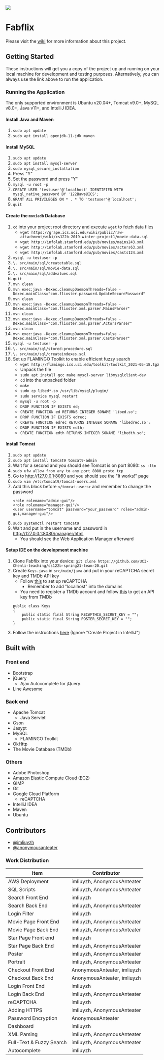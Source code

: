 <img src="demo.gif">

# Fabflix
Please visit the [wiki](https://github.com/imliuyzh/fabflix/wiki) for more information about this project.

## Getting Started
These instructions will get you a copy of the project up and running on your local machine for development and testing purposes. Alternatively, you can always use the link above to run the application.

### Running the Application
The only supported environment is Ubuntu v20.04+, Tomcat v9.0+, MySQL v8.0+, Java v11+, and IntelliJ IDEA.

#### Install Java and Maven
1. `sudo apt update`
2. `sudo apt install openjdk-11-jdk maven`

#### Install MySQL
1. ```sudo apt update```
2. ```sudo apt install mysql-server```
3. ```sudo mysql_secure_installation```
4. Press "Y"
5. Set the password and press "Y"
6. `mysql -u root -p`
7. `CREATE USER 'testuser'@'localhost' IDENTIFIED WITH mysql_native_password BY '122Baws@ICS';`
8. `GRANT ALL PRIVILEGES ON * . * TO 'testuser'@'localhost';`
9. `quit`

#### Create the `moviedb` Database
1. `cd` into your project root directory and execute `wget` to fetch data files
   + `wget https://grape.ics.uci.edu/wiki/public/raw-attachment/wiki/cs122b-2019-winter-project1/movie-data.sql`
   + `wget http://infolab.stanford.edu/pub/movies/mains243.xml`
   + `wget http://infolab.stanford.edu/pub/movies/actors63.xml`
   + `wget http://infolab.stanford.edu/pub/movies/casts124.xml`
2. `mysql -u testuser -p`
3. `\. src/main/sql/createtable.sql`
4. `\. src/main/sql/movie-data.sql`
5. `\. src/main/sql/addvalues.sql`
6. `quit`
7. `mvn clean`
8. `mvn exec:java -Dexec.cleanupDaemonThreads=false -Dexec.mainClass="com.flixster.password.UpdateSecurePassword"`
9. `mvn clean`
10. `mvn exec:java -Dexec.cleanupDaemonThreads=false -Dexec.mainClass="com.flixster.xml.parser.MainsParser"`
11. `mvn clean`
12. `mvn exec:java -Dexec.cleanupDaemonThreads=false -Dexec.mainClass="com.flixster.xml.parser.ActorsParser"`
13. `mvn clean`
14. `mvn exec:java -Dexec.cleanupDaemonThreads=false -Dexec.mainClass="com.flixster.xml.parser.CastsParser"`
15. `mysql -u testuser -p`
16. `\. src/main/sql/stored-procedure.sql`
17. `\. src/main/sql/createindexes.sql`
18. Set up FLAMINGO Toolkit to enable efficient fuzzy search
    + `wget http://flamingo.ics.uci.edu/toolkit/toolkit_2021-05-18.tgz`
    + Unpack the file
    + `sudo apt install gcc make mysql-server libmysqlclient-dev`
    + `cd` into the unpacked folder
    + `make`
    + `sudo cp libed*.so /usr/lib/mysql/plugin/`
    + `sudo service mysql restart`
    + `mysql -u root -p`
    + `DROP FUNCTION IF EXISTS ed;`
    + `CREATE FUNCTION ed RETURNS INTEGER SONAME 'libed.so';`
    + `DROP FUNCTION IF EXISTS edrec;`
    + `CREATE FUNCTION edrec RETURNS INTEGER SONAME 'libedrec.so';`
    + `DROP FUNCTION IF EXISTS edth;`
    + `CREATE FUNCTION edth RETURNS INTEGER SONAME 'libedth.so';`

#### Install Tomcat
1. ```sudo apt update```
2. ```sudo apt install tomcat9 tomcat9-admin```
3. Wait for a second and you should see Tomcat is on port 8080: `ss -ltn`
4. ```sudo ufw allow from any to any port 8080 proto tcp```
5. Go to http://127.0.0.1:8080 and you should see the "It works!" page
6. `sudo vim /etc/tomcat9/tomcat-users.xml`
7. Add this block before `</tomcat-users>` and remember to change the password
    ```
    <role rolename="admin-gui"/>
    <role rolename="manager-gui"/>
    <user username="tomcat" password="your_password" roles="admin-gui,manager-gui"/>
    ```
8. `sudo systemctl restart tomcat9`
9. Wait and put in the username and password in http://127.0.0.1:8080/manager/html
   + You should see the Web Application Manager afterward

#### Setup IDE on the development machine
1. Clone Fabflix into your device: ```git clone https://github.com/UCI-Chenli-teaching/cs122b-spring21-team-20.git```
2. Create `Keys.java` in `src/main/java` and put in your reCAPTCHA secret key and TMDb API key
   + Follow [this](https://morweb.org/support-post/set-up-google-recaptcha) to set up reCAPTCHA
     + Remember to add "localhost" into the domains
   + You need to register a TMDb account and follow [this](https://www.themoviedb.org/documentation/api) to get an API key from TMDb
    ```
    public class Keys 
    {
        public static final String RECAPTHCA_SECRET_KEY = "";
        public static final String POSTER_SECRET_KEY = "";
    }
    ```
3. Follow the instructions [here](https://github.com/imliuyzh/fabflix/wiki/Project-1:-Setup-AWS,-MySQL,-JDBC,-Tomcat,-Start-Fabflix#setup-ide-on-the-development-machine) (Ignore "Create Project in IntelliJ")

## Built with
### Front end
+ Bootstrap
+ jQuery
  + Ajax Autocomplete for jQuery
+ Line Awesome

### Back end
+ Apache Tomcat
  + Java Servlet
+ Gson
+ Jasypt
+ MySQL
  + FLAMINGO Toolkit
+ OkHttp
+ The Movie Database (TMDb)

### Others
+ Adobe Photoshop
+ Amazon Elastic Compute Cloud (EC2)
+ GIMP
+ Git
+ Google Cloud Platform
  + reCAPTCHA
+ IntelliJ IDEA
+ Maven
+ Ubuntu

## Contributors
+ [@imliuyzh](https://github.com/imliuyzh)
+ [@anonymousanteater](https://github.com/anonymousanteater)

### Work Distribution
Item | Contributor
------------ | -------------
AWS Deployment | imliuyzh, AnonymousAnteater
SQL Scripts | imliuyzh, AnonymousAnteater
Search Front End | imliuyzh
Search Back End |imliuyzh, AnonymousAnteater
Login Filter |imliuyzh
Movie Page Front End | imliuyzh, AnonymousAnteater
Movie Page Back End |imliuyzh, AnonymousAnteater
Star Page Front end | imliuyzh
Star Page Back End |imliuyzh, AnonymousAnteater
Poster | imliuyzh, AnonymousAnteater
Portrait | imliuyzh, AnonymousAnteater
Checkout Front End | AnonymousAnteater, imliuyzh
Checkout Back End | AnonymousAnteater, imliuyzh
Login Front End | imliuyzh
Login Back End | imliuyzh, AnonymousAnteater
reCAPTCHA | imliuyzh
Adding HTTPS | imliuyzh, AnonymousAnteater
Password Encryption | AnonymousAnteater
Dashboard | imliuyzh
XML Parsing | imliuyzh, AnonymousAnteater
Full-Text & Fuzzy Search | imliuyzh, AnonymousAnteater
Autocomplete | imliuyzh
